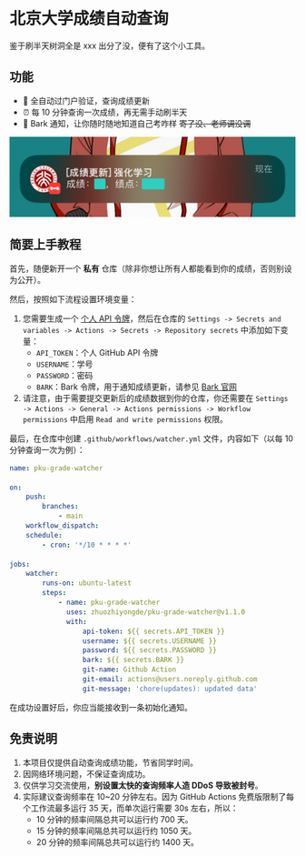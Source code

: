 # 北京大学成绩自动查询

鉴于刷半天树洞全是 xxx 出分了没，便有了这个小工具。

## 功能

-   🚀 全自动过门户验证，查询成绩更新
-   ⏰ 每 10 分钟查询一次成绩，再无需手动刷半天
-   📢 Bark 通知，让你随时随地知道自己考咋样 ~~寄了没、老师调没调~~

![sample](./sample.png)

## 简要上手教程

首先，随便新开一个 **私有** 仓库（除非你想让所有人都能看到你的成绩，否则别设为公开）。

然后，按照如下流程设置环境变量：

1. 您需要生成一个 [个人 API 令牌](https://github.com/settings/tokens/new)，然后在仓库的 `Settings -> Secrets and variables -> Actions -> Secrets -> Repository secrets` 中添加如下变量：
    - `API_TOKEN`：个人 GitHub API 令牌
    - `USERNAME`：学号
    - `PASSWORD`：密码
    - `BARK`：Bark 令牌，用于通知成绩更新，请参见 [Bark 官网](https://bark.day.app/)
2. 请注意，由于需要提交更新后的成绩数据到你的仓库，你还需要在 `Settings -> Actions -> General -> Actions permissions -> Workflow permissions` 中启用 `Read and write permissions` 权限。

最后，在仓库中创建 `.github/workflows/watcher.yml` 文件，内容如下（以每 10 分钟查询一次为例）：

```yml
name: pku-grade-watcher

on:
    push:
        branches:
            - main
    workflow_dispatch:
    schedule:
        - cron: '*/10 * * * *'

jobs:
    watcher:
        runs-on: ubuntu-latest
        steps:
            - name: pku-grade-watcher
              uses: zhuozhiyongde/pku-grade-watcher@v1.1.0
              with:
                  api-token: ${{ secrets.API_TOKEN }}
                  username: ${{ secrets.USERNAME }}
                  password: ${{ secrets.PASSWORD }}
                  bark: ${{ secrets.BARK }}
                  git-name: Github Action
                  git-email: actions@users.noreply.github.com
                  git-message: 'chore(updates): updated data'
```

在成功设置好后，你应当能接收到一条初始化通知。

## 免责说明

1. 本项目仅提供自动查询成绩功能，节省同学时间。
2. 因网络环境问题，不保证查询成功。
3. 仅供学习交流使用，**别设置太快的查询频率人造 DDoS 导致被封号**。
4. 实际建议查询频率在 10~20 分钟左右。因为 GitHub Actions 免费版限制了每个工作流最多运行 35 天，而单次运行需要 30s 左右，所以：
    - 10 分钟的频率间隔总共可以运行约 700 天。
    - 15 分钟的频率间隔总共可以运行约 1050 天。
    - 20 分钟的频率间隔总共可以运行约 1400 天。
